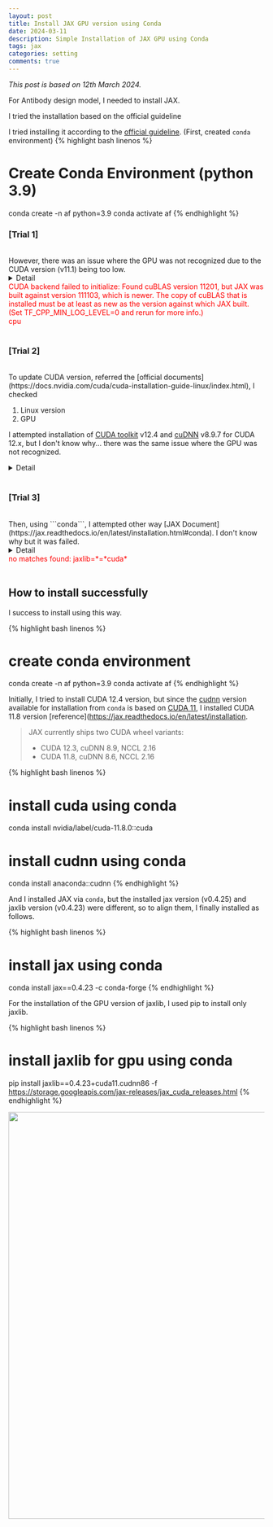 ```yaml
---
layout: post
title: Install JAX GPU version using Conda
date: 2024-03-11
description: Simple Installation of JAX GPU using Conda
tags: jax
categories: setting
comments: true
---
```


*This post is based on 12th March 2024.*

For Antibody design model, I needed to install JAX.

I tried the installation based on the official guideline

I tried installing it according to the [official guideline](https://jax.readthedocs.io/en/latest/installation.html#nvidia-gpu). (First, created ```conda``` environment)
{% highlight bash linenos %}
  # Create Conda Environment (python 3.9)
  conda create -n af python=3.9
  conda activate af
{% endhighlight %}

### [Trial 1]
<br>
However, there was an issue where the GPU was not recognized due to the CUDA version (v11.1) being too low.
<details>
  <summary>Detail</summary>
    (Although the CUDA versions are not different )
    The CUDA version appeared differently for each command(<a href="https://stackoverflow.com/questions/53422407/different-cuda-versions-shown-by-nvcc-and-nvidia-smi">Why they are different?</a>), but since it was 11.x, I attempted installation using the 'CUDA 11 installation' code from the official Guideline, <a href="https://jax.readthedocs.io/en/latest/installation.html#nvidia-gpu">Installing JAX</a>.
  {% highlight bash linenos %}
  nvidia-smi{% endhighlight %}
    <img width="800" src='{{"/assets/img/blog1_install_jax/nvidia-smi_results.png" | relative_url}}'>

  {% highlight bash linenos %}
  nvcc --version{% endhighlight %}
    <img width="500" src='{{"/assets/img/blog1_install_jax/nvcc_results.png" | relative_url}}'>

    <br>

{% highlight bash linenos %}
  # CUDA 11 installation
  # Note: wheels only available on linux.
  pip install --upgrade "jax[cuda11_pip]" -f https://storage.googleapis.com/jax-releases/jax_cuda_releases.html
{% endhighlight %}

{% highlight python linenos %}
  python
  from jax.lib import xla_bridge
  print(xla_bridge.get_backend().platform)
{% endhighlight %}

I realized that the CUDA version was too low through the log message.<br>

    <!-- <img width="500" src='{{"/assets/img/blog1_install_jax/jax_check.png" | relative_url}}'>

    <br> -->

</details>
<div style="color:red;">CUDA backend failed to initialize: Found cuBLAS version 11201, but JAX was built against version 111103, which is newer. The copy of cuBLAS that is installed must be at least as new as the version against which JAX built. (Set TF_CPP_MIN_LOG_LEVEL=0 and rerun for more info.)<br>
cpu</div>
<br>

### [Trial 2]
<br>
To update CUDA version, referred the [official documents](https://docs.nvidia.com/cuda/cuda-installation-guide-linux/index.html), I checked

1. Linux version
2. GPU

I attempted installation of [CUDA toolkit](https://developer.nvidia.com/cuda-downloads) v12.4 and [cuDNN](https://developer.nvidia.com/rdp/cudnn-archive) v8.9.7 for CUDA 12.x, but I don't know why... there was the same issue where the GPU was not recognized.
<details>
  <summary>Detail</summary>
    <img width="800" src='{{"/assets/img/blog1_install_jax/env_setup.png" | relative_url}}'>

    <br>

{% highlight bash linenos %}
  # in .bash_profile
  export PATH=/usr/local/cuda-12.4/bin${PATH:+:${PATH}}
  export LD_LIBRARY_PATH=/usr/local/cuda-12.4/lib64${LD_LIBRARY_PATH:+:${LD_LIBRARY_PATH}}

  # after save
  source ~/.bash_profile
{% endhighlight %}
</details>

<br>

### [Trial 3]
<br>
Then, using ```conda```, I attempted other way [JAX Document](https://jax.readthedocs.io/en/latest/installation.html#conda). I don't know why but it was failed.

<details>
  <summary>Detail</summary>
{% highlight bash linenos %}
  conda install jax -c conda-forge
  conda install jaxlib=*=*cuda* jax cuda-nvcc -c conda-forge -c nvidia
{% endhighlight %}
    <!-- <img width="500" src='{{"/assets/img/blog1_install_jax/conda_jaxlib_trial.png" | relative_url}}'> -->
</details>
<div style="color:red;">no matches found: jaxlib=*=*cuda*</div>
<br>

## How to install successfully

I success to install using this way.

{% highlight bash linenos %}
# create conda environment
conda create -n af python=3.9
conda activate af
{% endhighlight %}

Initially, I tried to install CUDA 12.4 version, but since the [cudnn](https://anaconda.org/anaconda/cudnn) version available for installation from ```conda``` is based on [CUDA 11](https://anaconda.org/nvidia/cuda), I installed CUDA 11.8 version
[reference](https://jax.readthedocs.io/en/latest/installation.

> JAX currently ships two CUDA wheel variants:
> * CUDA 12.3, cuDNN 8.9, NCCL 2.16
> * CUDA 11.8, cuDNN 8.6, NCCL 2.16

{% highlight bash linenos %}
  # install cuda using conda
  conda install nvidia/label/cuda-11.8.0::cuda

  # install cudnn using conda
  conda install anaconda::cudnn
{% endhighlight %}

And I installed JAX via ```conda```, but the installed jax version (v0.4.25) and jaxlib version (v0.4.23) were different, so to align them, I finally installed as follows.

{% highlight bash linenos %}
  # install jax using conda
  conda install jax==0.4.23 -c conda-forge
{% endhighlight %}

For the installation of the GPU version of jaxlib, I used pip to install only jaxlib.

{% highlight bash linenos %}
  # install jaxlib for gpu using conda
  pip install jaxlib==0.4.23+cuda11.cudnn86 -f https://storage.googleapis.com/jax-releases/jax_cuda_releases.html
{% endhighlight %}

<img width="800" src='{{"/assets/img/blog1_install_jax/success.png" | relative_url}}'>
